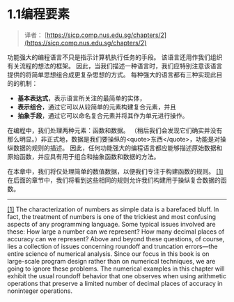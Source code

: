 # 1.1编程要素

> 译者： [https://sicp.comp.nus.edu.sg/chapters/2](https://sicp.comp.nus.edu.sg/chapters/2)



功能强大的编程语言不只是指示计算机执行任务的手段。 该语言还用作我们组织有关流程的想法的框架。 因此，当我们描述一种语言时，我们应特别注意该语言提供的将简单思想组合成更复杂思想的方式。 每种强大的语言都有三种实现此目的的机制：

*   **基本表达式**，表示语言所关注的最简单的实体，
*   **表示组合**，通过它可以从较简单的元素构建复合元素，并且
*   **抽象手段**，通过它可以命名复合元素并将其作为单元进行操作。

在编程中，我们处理两种元素：函数和数据。 （稍后我们会发现它们确实并没有那么明显。）非正式地，数据是我们要操纵的&lt;quote&gt;东西&lt;/quote&gt;，功能是对操纵数据的规则的描述。 因此，任何功能强大的编程语言都应能够描述原始数据和原始函数，并应具有用于组合和抽象函数和数据的方法。

在本章中，我们将仅处理简单的数值数据，以便我们专注于构建函数的规则。 [[1]](2#footnote-1) 在后面的章节中，我们将看到这些相同的规则允许我们构建用于操纵复合数据的函数。

* * *

[[1]](2#footnote-link-1) The characterization of numbers as <quote>simple data</quote> is a barefaced bluff. In fact, the treatment of numbers is one of the trickiest and most confusing aspects of any programming language. Some typical issues involved are these: How large a number can we represent? How many decimal places of accuracy can we represent? Above and beyond these questions, of course, lies a collection of issues concerning roundoff and truncation errors—the entire science of numerical analysis. Since our focus in this book is on large-scale program design rather than on numerical techniques, we are going to ignore these problems. The numerical examples in this chapter will exhibit the usual roundoff behavior that one observes when using arithmetic operations that preserve a limited number of decimal places of accuracy in noninteger operations.

